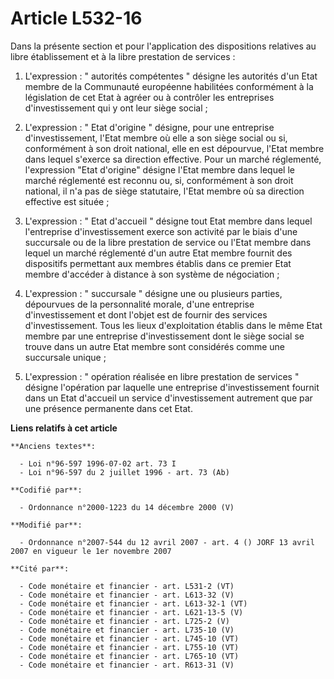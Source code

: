 # Article L532-16

Dans la présente section et pour l'application des dispositions relatives au libre établissement et à la libre prestation de
services :

1. L'expression : " autorités compétentes " désigne les autorités d'un Etat membre de la Communauté européenne habilitées
conformément à la législation de cet Etat à agréer ou à contrôler les entreprises d'investissement qui y ont leur siège
social ;

2. L'expression : " Etat d'origine " désigne, pour une entreprise d'investissement, l'Etat membre où elle a son siège social
ou si, conformément à son droit national, elle en est dépourvue, l'Etat membre dans lequel s'exerce sa direction effective.
Pour un marché réglementé, l'expression "Etat d'origine" désigne l'Etat membre dans lequel le marché réglementé est reconnu
ou, si, conformément à son droit national, il n'a pas de siège statutaire, l'Etat membre où sa direction effective est
située ;

3. L'expression : " Etat d'accueil " désigne tout Etat membre dans lequel l'entreprise d'investissement exerce son activité
par le biais d'une succursale ou de la libre prestation de service ou l'Etat membre dans lequel un marché réglementé d'un
autre Etat membre fournit des dispositifs permettant aux membres établis dans ce premier Etat membre d'accéder à distance à
son système de négociation ;

4. L'expression : " succursale " désigne une ou plusieurs parties, dépourvues de la personnalité morale, d'une entreprise
d'investissement et dont l'objet est de fournir des services d'investissement. Tous les lieux d'exploitation établis dans le
même Etat membre par une entreprise d'investissement dont le siège social se trouve dans un autre Etat membre sont considérés
comme une succursale unique ;

5. L'expression : " opération réalisée en libre prestation de services " désigne l'opération par laquelle une entreprise
d'investissement fournit dans un Etat d'accueil un service d'investissement autrement que par une présence permanente dans
cet Etat.

**Liens relatifs à cet article**

	**Anciens textes**:

	  - Loi n°96-597 1996-07-02 art. 73 I
	  - Loi n°96-597 du 2 juillet 1996 - art. 73 (Ab)

	**Codifié par**:

	  - Ordonnance n°2000-1223 du 14 décembre 2000 (V)

	**Modifié par**:

	  - Ordonnance n°2007-544 du 12 avril 2007 - art. 4 () JORF 13 avril 2007 en vigueur le 1er novembre 2007

	**Cité par**:

	  - Code monétaire et financier - art. L531-2 (VT)
	  - Code monétaire et financier - art. L613-32 (V)
	  - Code monétaire et financier - art. L613-32-1 (VT)
	  - Code monétaire et financier - art. L621-13-5 (V)
	  - Code monétaire et financier - art. L725-2 (V)
	  - Code monétaire et financier - art. L735-10 (V)
	  - Code monétaire et financier - art. L745-10 (VT)
	  - Code monétaire et financier - art. L755-10 (VT)
	  - Code monétaire et financier - art. L765-10 (VT)
	  - Code monétaire et financier - art. R613-31 (V)
